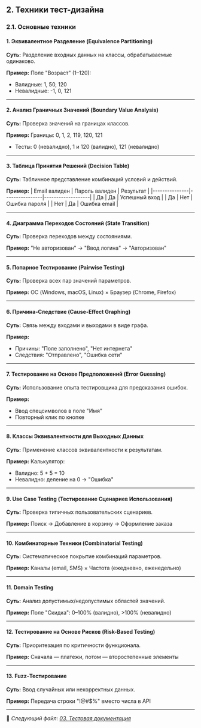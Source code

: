 ## 2. Техники тест-дизайна

### 2.1. Основные техники

#### 1. Эквивалентное Разделение (Equivalence Partitioning)
**Суть:** Разделение входных данных на классы, обрабатываемые одинаково.

**Пример:**
Поле "Возраст" (1–120):
- Валидные: 1, 50, 120
- Невалидные: -1, 0, 121

---

#### 2. Анализ Граничных Значений (Boundary Value Analysis)
**Суть:** Проверка значений на границах классов.

**Пример:**
Границы: 0, 1, 2, 119, 120, 121
- Тесты: 0 (невалидно), 1 и 120 (валидно), 121 (невалидно)

---

#### 3. Таблица Принятия Решений (Decision Table)
**Суть:** Табличное представление комбинаций условий и действий.

**Пример:**
| Email валиден | Пароль валиден | Результат         |
|---------------|----------------|-------------------|
| Да            | Да             | Успешный вход     |
| Да            | Нет            | Ошибка пароля     |
| Нет           | Да             | Ошибка email      |

---

#### 4. Диаграмма Переходов Состояний (State Transition)
**Суть:** Проверка переходов между состояниями.

**Пример:**
"Не авторизован" → "Ввод логина" → "Авторизован"

---

#### 5. Попарное Тестирование (Pairwise Testing)
**Суть:** Проверка всех пар значений параметров.

**Пример:**
ОС (Windows, macOS, Linux) × Браузер (Chrome, Firefox)

---

#### 6. Причина-Следствие (Cause-Effect Graphing)
**Суть:** Связь между входами и выходами в виде графа.

**Пример:**
- Причины: "Поле заполнено", "Нет интернета"
- Следствия: "Отправлено", "Ошибка сети"

---

#### 7. Тестирование на Основе Предположений (Error Guessing)
**Суть:** Использование опыта тестировщика для предсказания ошибок.

**Пример:**
- Ввод спецсимволов в поле "Имя"
- Повторный клик по кнопке

---

#### 8. Классы Эквивалентности для Выходных Данных
**Суть:** Применение классов эквивалентности к результатам.

**Пример:**
Калькулятор:
- Валидно: 5 + 5 = 10
- Невалидно: деление на 0 → "Ошибка"

---

#### 9. Use Case Testing (Тестирование Сценариев Использования)
**Суть:** Проверка типичных пользовательских сценариев.

**Пример:**
Поиск → Добавление в корзину → Оформление заказа

---

#### 10. Комбинаторные Техники (Combinatorial Testing)
**Суть:** Систематическое покрытие комбинаций параметров.

**Пример:**
Каналы (email, SMS) × Частота (ежедневно, еженедельно)

---

#### 11. Domain Testing
**Суть:** Анализ допустимых/недопустимых областей значений.

**Пример:**
Поле "Скидка": 0–100% (валидно), >100% (невалидно)

---

#### 12. Тестирование на Основе Рисков (Risk-Based Testing)
**Суть:** Приоритезация по критичности функционала.

**Пример:**
Сначала — платежи, потом — второстепенные элементы

---

#### 13. Fuzz-Тестирование
**Суть:** Ввод случайных или некорректных данных.

**Пример:**
Передача строки "!@#$%" вместо числа в API

---

📌 _Следующий файл: [03. Тестовая документация](03_test_docs.md)_
